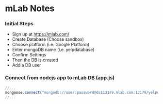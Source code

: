 # mLab Notes

### Initial Steps

* Sign up at https://mlab.com/
* Create Database (Choose sandbox)
* Choose platform (i.e. Google Platform)
* Enter mongoDB name (i.e. yelpdatabase)
* Confirm Settings
* Then the DB is created
* Add a DB user


### Connect from nodejs app to mLab DB (app.js)
```javascript
//...
mongoose.connect("mongodb://user:password@ds113179.mlab.com:13179/yelpdatabase");
//...

```
